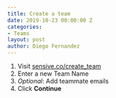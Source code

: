 ```yaml
---
title: Create a team
date: 2019-10-23 00:00:00 Z
categories:
- Teams
layout: post
author: Diego Fernandez
---
```


1. Visit [sensive.co/create_team](https://app.sensive.co/create_team)
2. Enter a new Team Name
3. _Optional_: Add teammate emails 
4. Click **Continue**